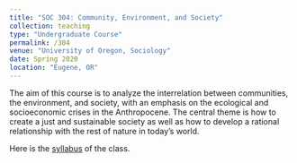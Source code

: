 ```yaml
---
title: "SOC 304: Community, Environment, and Society"
collection: teaching
type: "Undergraduate Course"
permalink: /304
venue: "University of Oregon, Sociology"
date: Spring 2020
location: "Eugene, OR"
---
```

The aim of this course is to analyze the interrelation between communities, the environment, and society, with an emphasis on the ecological and socioeconomic crises in the Anthropocene. The central theme is how to create a just and sustainable society as well as how to develop a rational relationship with the rest of nature in today’s world.

Here is the [syllabus](http://mauriciobetan.github.io/files/soc304syllabus.pdf) of the class. 
